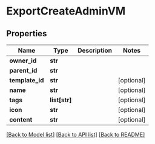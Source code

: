 # ExportCreateAdminVM


## Properties
Name | Type | Description | Notes
------------ | ------------- | ------------- | -------------
**owner_id** | **str** |  | 
**parent_id** | **str** |  | 
**template_id** | **str** |  | [optional] 
**name** | **str** |  | [optional] 
**tags** | **list[str]** |  | [optional] 
**icon** | **str** |  | [optional] 
**content** | **str** |  | [optional] 

[[Back to Model list]](../README.md#documentation-for-models) [[Back to API list]](../README.md#documentation-for-api-endpoints) [[Back to README]](../README.md)


